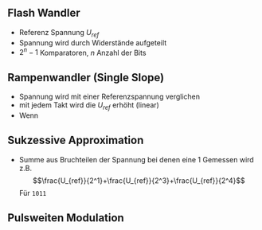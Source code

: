 
## Flash Wandler

- Referenz Spannung $U_{ref}$
- Spannung wird durch Widerstände aufgeteilt
- $2^n-1$ Komparatoren, $n$ Anzahl der Bits

## Rampenwandler (Single Slope)
- Spannung wird mit einer Referenzspannung verglichen
- mit jedem Takt wird die $U_{ref}$ erhöht (linear)
- Wenn 

## Sukzessive Approximation

- Summe aus Bruchteilen der Spannung bei denen eine 1 Gemessen wird z.B.
$$\frac{U_{ref}}{2^1}+\frac{U_{ref}}{2^3}+\frac{U_{ref}}{2^4}$$
Für ```1011```

## Pulsweiten Modulation


